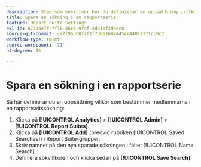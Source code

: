 ```yaml
---
description: Steg som beskriver hur du definierar en uppsättning villkor som bestämmer medlemmarna i en rapportsvitssökning.
title: Spara en sökning i en rapportserie
feature: Report Suite Settings
exl-id: 67744e7f-7f78-46c6-9faf-4d410f2deec8
source-git-commit: ce7f953b8f7f1f7d0616074454e4401937fcc0c7
workflow-type: tm+mt
source-wordcount: '71'
ht-degree: 1%

---
```


# Spara en sökning i en rapportserie

Så här definierar du en uppsättning villkor som bestämmer medlemmarna i en rapportsvitssökning:

1. Klicka på **[!UICONTROL Analytics]** > **[!UICONTROL Admin]** > **[!UICONTROL Report Suites]**.
1. Klicka på **[!UICONTROL Add]** (bredvid rubriken [!UICONTROL Saved Searches]) i Report Suite-grupper.
1. Skriv namnet på den nya sparade sökningen i fältet [!UICONTROL Name Search].
1. Definiera sökvillkoren och klicka sedan på **[!UICONTROL Save Search]**.
